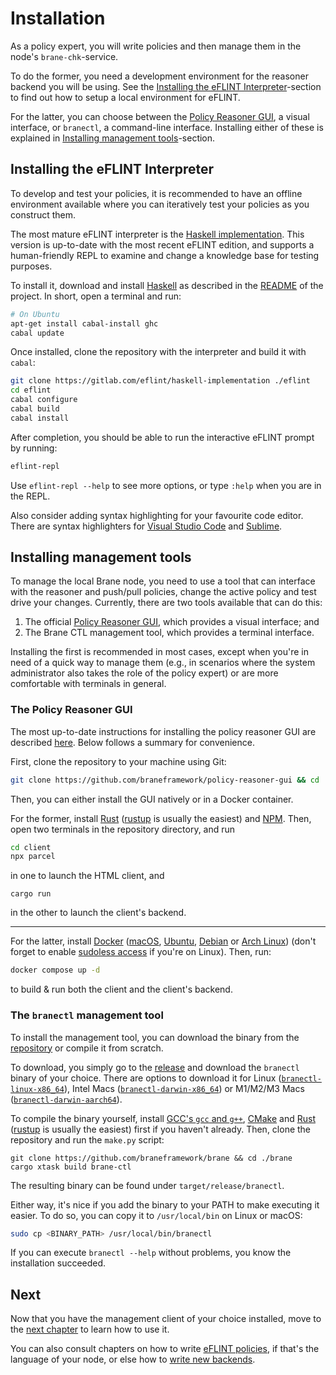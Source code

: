 # Installation
As a policy expert, you will write policies and then manage them in the node's `brane-chk`-service.

To do the former, you need a development environment for the reasoner backend you will be using. See the [Installing the eFLINT Interpreter](#installing-the-eflint-interpreter)-section to find out how to setup a local environment for eFLINT.

For the latter, you can choose between the [Policy Reasoner GUI](https://github.com/braneframework/policy-reasoner-gui), a visual interface, or `branectl`, a command-line interface. Installing either of these is explained in [Installing management tools](#installing-management-tools)-section.


## Installing the eFLINT Interpreter
To develop and test your policies, it is recommended to have an offline environment available where you can iteratively test your policies as you construct them.

The most mature eFLINT interpreter is the [Haskell implementation](https://gitlab.com/eflint/haskell-implementation). This version is up-to-date with the most recent eFLINT edition, and supports a human-friendly REPL to examine and change a knowledge base for testing purposes.

To install it, download and install [Haskell](https://www.haskell.org/) as described in the [README](https://gitlab.com/eflint/haskell-implementation/#installation) of the project. In short, open a terminal and run:
```bash
# On Ubuntu
apt-get install cabal-install ghc
cabal update
```

Once installed, clone the repository with the interpreter and build it with `cabal`:
```bash
git clone https://gitlab.com/eflint/haskell-implementation ./eflint
cd eflint
cabal configure
cabal build
cabal install
```

After completion, you should be able to run the interactive eFLINT prompt by running:
```bash
eflint-repl
```

Use `eflint-repl --help` to see more options, or type `:help` when you are in the REPL.

Also consider adding syntax highlighting for your favourite code editor. There are syntax highlighters for [Visual Studio Code](https://marketplace.visualstudio.com/items?itemName=Lut99.eflint-syntax-highlighting) and [Sublime](https://gitlab.com/eflint/haskell-implementation/-/blob/master/eflint.sublime-syntax?ref_type=heads).


## Installing management tools
To manage the local Brane node, you need to use a tool that can interface with the reasoner and push/pull policies, change the active policy and test drive your changes. Currently, there are two tools available that can do this:
1. The official [Policy Reasoner GUI](https://github.com/braneframework/policy-reasoner-gui), which provides a visual interface; and
2. The Brane CTL management tool, which provides a terminal interface.

Installing the first is recommended in most cases, except when you're in need of a quick way to manage them (e.g., in scenarios where the system administrator also takes the role of the policy expert) or are more comfortable with terminals in general.

### The Policy Reasoner GUI
The most up-to-date instructions for installing the policy reasoner GUI are described [here](https://github.com/braneframework/policy-reasoner-gui/blob/main/README.md). Below follows a summary for convenience.

First, clone the repository to your machine using Git:
```bash
git clone https://github.com/braneframework/policy-reasoner-gui && cd ./policy-reasoner-gui
```
Then, you can either install the GUI natively or in a Docker container.

For the former, install [Rust](https://rust-lang.org) ([rustup](https://rustup.rs) is usually the easiest) and [NPM](https://docs.npmjs.com/downloading-and-installing-node-js-and-npm/). Then, open two terminals in the repository directory, and run
```bash
cd client
npx parcel
```
in one to launch the HTML client, and
```
cargo run
```
in the other to launch the client's backend.

---
For the latter, install [Docker](https://docker.com) ([macOS](https://docs.docker.com/desktop/mac/install/), [Ubuntu](https://docs.docker.com/engine/install/ubuntu/), [Debian](https://docs.docker.com/engine/install/debian/) or [Arch Linux](https://wiki.archlinux.org/title/docker)) (don't forget to enable [sudoless access](https://docs.docker.com/engine/install/linux-postinstall/) if you're on Linux). Then, run:
```bash
docker compose up -d
```
to build & run both the client and the client's backend.


### The `branectl` management tool
To install the management tool, you can download the binary from the [repository](https://github.com/braneframework/brane) or compile it from scratch.

To download, you simply go to the [release](https://github.com/braneframework/brane/releases/latest) and download the `branectl` binary of your choice. There are options to download it for Linux ([`branectl-linux-x86_64`](https://github.com/braneframework/brane/releases/latest/download/branectl-linux-x86_64)), Intel Macs ([`branectl-darwin-x86_64`](https://github.com/braneframework/brane/releases/latest/download/branectl-darwin-x86_64)) or M1/M2/M3 Macs ([`branectl-darwin-aarch64`](https://github.com/braneframework/brane/releases/latest/download/branectl-darwin-aarch64)).

To compile the binary yourself, install [GCC's `gcc` and `g++`](https://gcc.gnu.org/), [CMake](https://cmake.org/) and [Rust](https://rust-lang.org) ([rustup](https://rustup.rs) is usually the easiest) first if you haven't already. Then, clone the repository and run the `make.py` script:
```
git clone https://github.com/braneframework/brane && cd ./brane
cargo xtask build brane-ctl
```
The resulting binary can be found under `target/release/branectl`.

Either way, it's nice if you add the binary to your PATH to make executing it easier. To do so, you can copy it to `/usr/local/bin` on Linux or macOS:
```bash
sudo cp <BINARY_PATH> /usr/local/bin/branectl
```
If you can execute `branectl --help` without problems, you know the installation succeeded.


## Next
Now that you have the management client of your choice installed, move to the [next chapter](./management.md) to learn how to use it.

You can also consult chapters on how to write [eFLINT policies](./eflint/introduction.md), if that's the language of your node, or else how to [write new backends](./backend/introduction.md).

